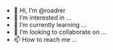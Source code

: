 - 👋 Hi, I’m @roadrer
- 👀 I’m interested in ...
- 🌱 I’m currently learning ...
- 💞️ I’m looking to collaborate on ...
- 📫 How to reach me ...

<!---
roadrer/roadrer is a ✨ special ✨ repository because its `README.md` (this file) appears on your GitHub profile.
You can click the Preview link to take a look at your changes.
--->
